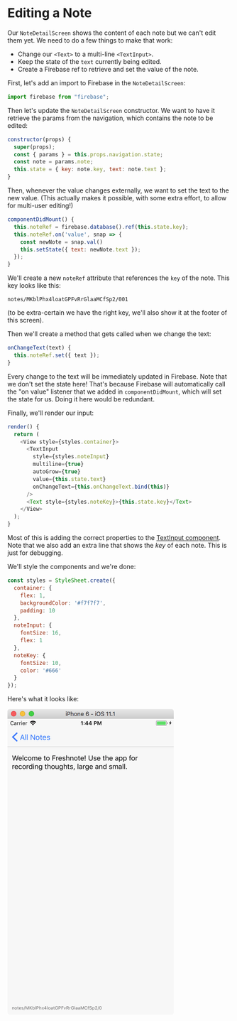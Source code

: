 # Editing a Note

Our `NoteDetailScreen` shows the content of each note but we can't edit them yet. We need to do a few things to make that work:

- Change our `<Text>` to a multi-line `<TextInput>`.
- Keep the state of the `text` currently being edited.
- Create a Firebase ref to retrieve and set the value of the note.

First, let's add an import to Firebase in the `NoteDetailScreen`:

```js
import firebase from "firebase";
```

Then let's update the `NoteDetailScreen` constructor. We want to have it retrieve the params from the navigation, which contains the note to be edited:

```js
constructor(props) {
  super(props);
  const { params } = this.props.navigation.state;
  const note = params.note;
  this.state = { key: note.key, text: note.text };
}
```

Then, whenever the value changes externally, we want to set the text to the new value. (This actually makes it possible, with some extra effort, to allow for multi-user editing!)

```js
componentDidMount() {
  this.noteRef = firebase.database().ref(this.state.key);
  this.noteRef.on('value', snap => {
    const newNote = snap.val()
    this.setState({ text: newNote.text });
  });
}
```

We'll create a new `noteRef` attribute that references the `key` of the note. This key looks like this:

```
notes/MKblPhx4loatGPFvRrGlaaMCfSp2/001
```

(to be extra-certain we have the right key, we'll also show it at the footer of this screen).

Then we'll create a method that gets called when we change the text:

```js
onChangeText(text) {
  this.noteRef.set({ text });
}
```

Every change to the text will be immediately updated in Firebase. Note that we don't set the state here! That's because Firebase will automatically call the "on value" listener that we added in `componentDidMount`, which will set the state for us. Doing it here would be redundant.

Finally, we'll render our input:

```js
render() {
  return (
    <View style={styles.container}>
      <TextInput
        style={styles.noteInput}
        multiline={true}
        autoGrow={true}
        value={this.state.text}
        onChangeText={this.onChangeText.bind(this)}
      />
      <Text style={styles.noteKey}>{this.state.key}</Text>
    </View>
  );
}
```

Most of this is adding the correct properties to the [TextInput component](https://facebook.github.io/react-native/docs/textinput.html). Note that we also add an extra line that shows the _key_ of each note. This is just for debugging.

We'll style the components and we're done:

```js
const styles = StyleSheet.create({
  container: {
    flex: 1,
    backgroundColor: '#f7f7f7',
    padding: 10
  },
  noteInput: {
    fontSize: 16,
    flex: 1
  },
  noteKey: {
    fontSize: 10,
    color: '#666'
  }
});
```

Here's what it looks like:

![](freshnote-edit-note.png)

